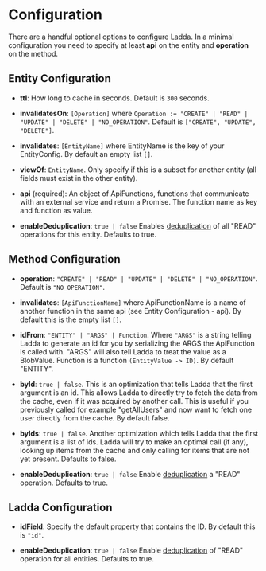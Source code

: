 # Configuration

There are a handful optional options to configure Ladda. In a minimal configuration you need to specify at least **api** on the entity and **operation** on the method.

## Entity Configuration

* **ttl**: How long to cache in seconds. Default is `300` seconds.

* **invalidatesOn**: `[Operation]` where `Operation := "CREATE" | "READ" | "UPDATE" | "DELETE" | "NO_OPERATION"`. Default is `["CREATE", "UPDATE", "DELETE"]`.

* **invalidates**: `[EntityName]` where EntityName is the key of your EntityConfig. By default an empty list `[]`.

* **viewOf**: `EntityName`. Only specify if this is a subset for another entity (all fields must exist in the other entity).

* **api** (required): An object of ApiFunctions, functions that communicate with an external service and return a Promise. The function name as key and function as value.

* **enableDeduplication**: `true | false` Enables [deduplication](/docs/advanced/Deduplication.md)
  of all "READ" operations for this entity. Defaults to true.

## Method Configuration

* **operation**: `"CREATE" | "READ" | "UPDATE" | "DELETE" | "NO_OPERATION"`. Default is `"NO_OPERATION"`.

* **invalidates**: `[ApiFunctionName]` where ApiFunctionName is a name of another function in the same api (see Entity Configuration - api). By default this is the empty list `[]`.

* **idFrom**: `"ENTITY" | "ARGS" | Function`. Where `"ARGS"` is a string telling Ladda to generate an id for you by serializing the ARGS the ApiFunction is called with. "ARGS" will also tell Ladda to treat the value as a BlobValue. Function is a function `(EntityValue -> ID)`. By default "ENTITY".

* **byId**: `true | false`. This is an optimization that tells Ladda that the first argument is an id. This allows Ladda to directly try to fetch the data from the cache, even if it was acquired by another call. This is useful if you previously called for example "getAllUsers" and now want to fetch one user directly from the cache. By default false.

* **byIds**: `true | false`. Another optimization which tells Ladda that
  the first argument is a list of ids. Ladda will try to make an optimal
call (if any), looking up items from the cache and only calling for
items that are not yet present. Defaults to false.

* **enableDeduplication**: `true | false` Enable [deduplication](/docs/advanced/Deduplication.md)
  a "READ" operation. Defaults to true.

## Ladda Configuration

* **idField**: Specify the default property that contains the ID. By default this is `"id"`.

* **enableDeduplication**: `true | false` Enable [deduplication](/docs/advanced/Deduplication.md)
  of "READ" operation for all entities. Defaults to true.

